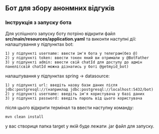 ##                                  Бот для збору анонмних відгуків
###                                    Інструкція з запуску бота
Для успішного запуску боту потріно відкрити файл **src/main/resources/application.yaml** та виконти наступні дії:
налаштування у підпунктах bot:

    1) у підпункті username: ввести ім'я бота у телеграм(без @)
    2) у підпункті token: ввести токен який ви отримали у @BotFather
    3) у підпункті admin: ввести свій chatId для доступу до адмін панелі(свій chatId можна дізнатись у боті @getmyid_bot)

налаштування у підпунктах spring -> datasource:

    1) у підпункті url: введіть назву бази даних після jdbc:postgresql://(наприклад jdbc:postgresql://localhost:5432/bot)
    2) у підпункті username: введіть ім'я користувача у базі даних
    3) у підпункті password: введіть пароль від цього користувача

після цього відкрити термінал та ввести наступну команду:

```
mvn clean install
```

у вас створиця папка target у якій буде лежати .jar файл для запуску.